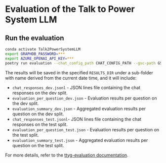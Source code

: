 # Evaluation of the Talk to Power System LLM

## Run the evaluation

```bash
conda activate Talk2PowerSystemLLM
export GRAPHDB_PASSWORD=***
export AZURE_OPENAI_API_KEY=***
poetry run evaluation --chat_config_path CHAT_CONFIG_PATH --gsc-path GSC_PATH --results_dir RESULTS_DIR
```

The results will be saved in the specified `RESULTS_DIR` under a sub-folder with name derived from the current date time, and it will include:

- `chat_responses_dev.jsonl` - JSON lines file containing the chat responses on the dev split.
- `evaluation_per_question_dev.json` - Evaluation results per question on the dev split.
- `evaluation_summary_dev.json` - Aggregated evaluation results per question on the dev split.
- `chat_responses_test.jsonl`- JSON lines file containing the chat responses on the test split.
- `evaluation_per_question_test.json` - Evaluation results per question on the test split.
- `evaluation_summary_test.json` - Aggregated evaluation results per question on the test split.

For more details, refer to the [ttyg-evaluation documentation](https://github.com/Ontotext-AD/ttyg-evaluation).
